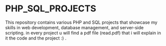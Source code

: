 # PHP_SQL_PROJECTS
This repository contains various PHP and SQL projects that showcase my skills in web development, database management, and server-side scripting. 
in every project u will find a pdf file (read.pdf) that i will explain in it the code and the project :) .
